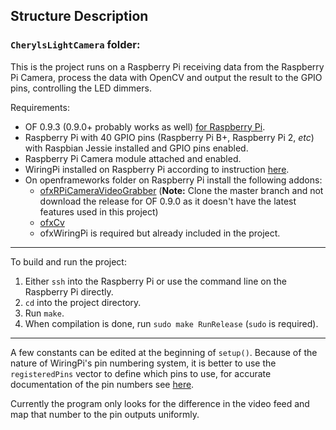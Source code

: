 ## Structure Description

### `CherylsLightCamera` folder:
This is the project runs on a Raspberry Pi receiving data from the Raspberry Pi Camera, process the data with OpenCV and output the result to the GPIO pins, controlling the LED dimmers. 

Requirements:

* OF 0.9.3 (0.9.0+ probably works as well) [for Raspberry Pi](http://openframeworks.cc/setup/raspberrypi/raspberry-pi-getting-started/).
* Raspberry Pi with 40 GPIO pins (Raspberry Pi B+, Raspberry Pi 2, *etc*) with Raspbian Jessie installed and GPIO pins enabled.
* Raspberry Pi Camera module attached and enabled.
* WiringPi installed on Raspberry Pi according to instruction [here](http://wiringpi.com/download-and-install/).
* On openframeworks folder on Raspberry Pi install the following addons:
  * [ofxRPiCameraVideoGrabber](https://github.com/jvcleave/ofxRPiCameraVideoGrabber) (**Note:** Clone the master branch and not download the release for OF 0.9.0 as it doesn't have the latest features used in this project)
  * [ofxCv](https://github.com/kylemcdonald/ofxCv)
  * ofxWiringPi is required but already included in the project.

---

To build and run the project:

1. Either `ssh` into the Raspberry Pi or use the command line on the Raspberry Pi directly.
2. `cd` into the project directory.
3. Run `make`.
4. When compilation is done, run `sudo make RunRelease` (`sudo` is required).

---

A few constants can be edited at the beginning of `setup()`. Because of the nature of WiringPi's pin numbering system, it is better to use the `registeredPins` vector to define which pins to use, for accurate documentation of the pin numbers see [here](http://pinout.xyz/pinout/wiringpi_gpio_pinout).

Currently the program only looks for the difference in the video feed and map that number to the pin outputs uniformly.